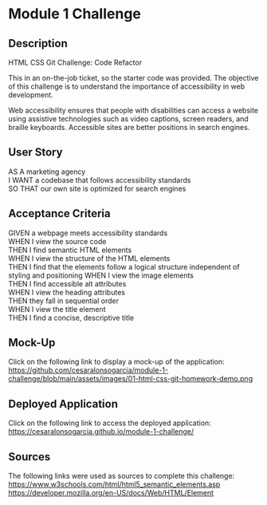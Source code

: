 # Module 1 Challenge

## Description

HTML CSS Git Challenge: Code Refactor

This in an on-the-job ticket, so the starter code was provided. The objective of this challenge is to understand the importance of accessibility in web development. 

Web accessibility ensures that people with disabilities can access a website using assistive technologies such as video captions, screen readers, and braille keyboards. Accessible sites are better positions in search engines.

## User Story

AS A marketing agency  
I WANT a codebase that follows accessibility standards  
SO THAT our own site is optimized for search engines

## Acceptance Criteria

GIVEN a webpage meets accessibility standards  
WHEN I view the source code  
THEN I find semantic HTML elements  
WHEN I view the structure of the HTML elements  
THEN I find that the elements follow a logical   structure independent of styling and positioning
WHEN I view the image elements  
THEN I find accessible alt attributes  
WHEN I view the heading attributes  
THEN they fall in sequential order  
WHEN I view the title element  
THEN I find a concise, descriptive title

## Mock-Up

Click on the following link to display a mock-up of the application:  
https://github.com/cesaralonsogarcia/module-1-challenge/blob/main/assets/images/01-html-css-git-homework-demo.png

## Deployed Application

Click on the following link to access the deployed application:  
https://cesaralonsogarcia.github.io/module-1-challenge/

## Sources

The following links were used as sources to complete this challenge:  
https://www.w3schools.com/html/html5_semantic_elements.asp  
https://developer.mozilla.org/en-US/docs/Web/HTML/Element